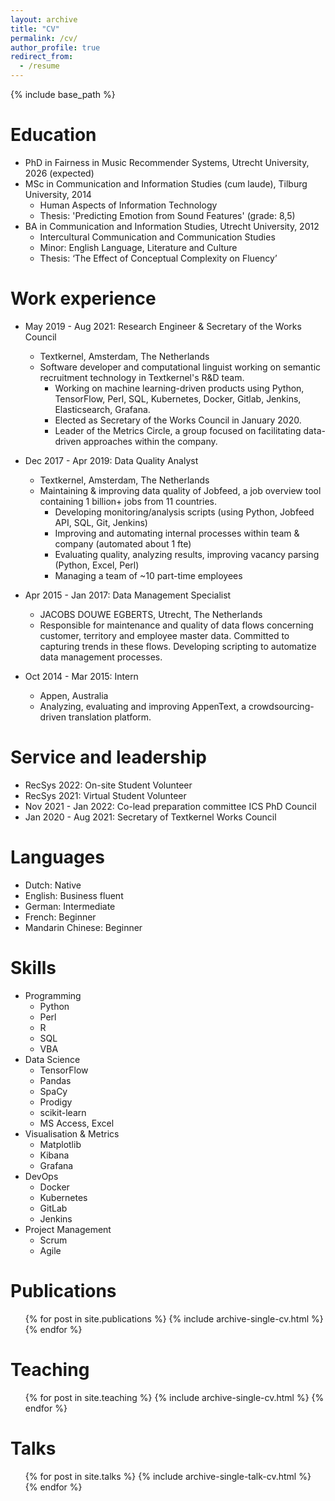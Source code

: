 ```yaml
---
layout: archive
title: "CV"
permalink: /cv/
author_profile: true
redirect_from:
  - /resume
---
```


{% include base_path %}

Education
======
* PhD in Fairness in Music Recommender Systems, Utrecht University, 2026 (expected)
* MSc in Communication and Information Studies (cum laude), Tilburg University, 2014
  * Human Aspects of Information Technology
  * Thesis: 'Predicting Emotion from Sound Features' (grade: 8,5)
* BA in Communication and Information Studies, Utrecht University, 2012
  * Intercultural Communication and Communication Studies
  * Minor: English Language, Literature and Culture
  * Thesis: ‘The Effect of Conceptual Complexity on Fluency’ 

Work experience
======
* May 2019 - Aug 2021: Research Engineer & Secretary of the Works Council
  * Textkernel, Amsterdam, The Netherlands
  * Software developer and computational linguist working on semantic recruitment technology in Textkernel's R&D team.
    * Working on machine learning-driven products using Python, TensorFlow, Perl, SQL, Kubernetes, Docker, Gitlab, Jenkins, Elasticsearch, Grafana.
    * Elected as Secretary of the Works Council in January 2020.
    * Leader of the Metrics Circle, a group focused on facilitating data-driven approaches within the company.

* Dec 2017 - Apr 2019: Data Quality Analyst
  * Textkernel, Amsterdam, The Netherlands
  * Maintaining & improving data quality of Jobfeed, a job overview tool containing 1 billion+ jobs from 11 countries.
    * Developing monitoring/analysis scripts (using Python, Jobfeed API, SQL, Git, Jenkins)
    * Improving and automating internal processes within team & company (automated about 1 fte)
    * Evaluating quality, analyzing results, improving vacancy parsing (Python, Excel, Perl)
    * Managing a team of ~10 part-time employees

* Apr 2015 - Jan 2017: Data Management Specialist
  * JACOBS DOUWE EGBERTS, Utrecht, The Netherlands
  * Responsible for maintenance and quality of data flows concerning customer, territory and employee master data. Committed to capturing trends in these flows. Developing scripting to automatize data management processes.

* Oct 2014 - Mar 2015: Intern
  * Appen, Australia
  * Analyzing, evaluating and improving AppenText, a crowdsourcing-driven translation platform.

Service and leadership
======
* RecSys 2022: On-site Student Volunteer
* RecSys 2021: Virtual Student Volunteer
* Nov 2021 - Jan 2022: Co-lead preparation committee ICS PhD Council
* Jan 2020 - Aug 2021: Secretary of Textkernel Works Council
  
Languages
======
* Dutch: Native
* English: Business fluent
* German: Intermediate
* French: Beginner
* Mandarin Chinese: Beginner

Skills
======
* Programming
  * Python
  * Perl
  * R
  * SQL
  * VBA
* Data Science
  * TensorFlow
  * Pandas
  * SpaCy
  * Prodigy
  * scikit-learn
  * MS Access, Excel
* Visualisation & Metrics
  * Matplotlib
  * Kibana
  * Grafana
* DevOps
  * Docker
  * Kubernetes
  * GitLab
  * Jenkins
* Project Management
  * Scrum
  * Agile

Publications
======
  <ul>{% for post in site.publications %}
    {% include archive-single-cv.html %}
  {% endfor %}</ul>

Teaching
======
  <ul>{% for post in site.teaching %}
    {% include archive-single-cv.html %}
  {% endfor %}</ul>
  
Talks
======
  <ul>{% for post in site.talks %}
    {% include archive-single-talk-cv.html %}
  {% endfor %}</ul>
  

